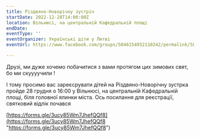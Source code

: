 ```yaml
---
title: Різдвяно-Новорічну зустріч
startDate: 2022-12-28T14:00:00Z
location: Вільнюсі, на центральній Кафедральній площі
endDate: 
eventType: ''
eventOrganizer: Українські діти у Литві
eventUrl: https://www.facebook.com/groups/5046154952110242/permalink/5842805985778464/

---
```

Друзі, ми дуже хочемо побачитися з вами протягом цих зимових свят, бо ми скуууучили !

І тому просимо вас зареєсрувати дітей на Різдвяно-Новорічну зустрка пройде 28 грудня о 16:00 у Вільнюсі, на центральній Кафедральній площі, біля головної ялинки міста. Ось посилання для реєстрації, святковий відлік почався 

[https://forms.gle/3ucy85Wm7JhefQQf8](https://forms.gle/3ucy85Wm7JhefQQf8 "https://forms.gle/3ucy85Wm7JhefQQf8")